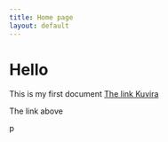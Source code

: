 ```yaml
---
title: Home page
layout: default
---
```


# Hello
This is my first document
[The link Kuvira](characters/kuvira.md)

The link above

p

